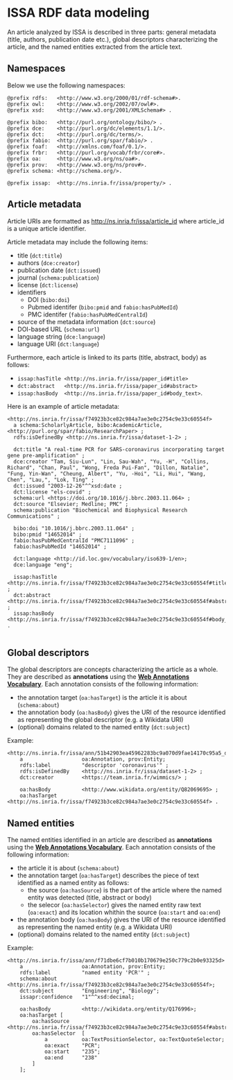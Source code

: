 # ISSA RDF data modeling

An article analyzed by ISSA is described in three parts: general metadata (title, authors, publication date etc.), global descriptors characterizing the article, and the named entities extracted from the article text.


## Namespaces
Below we use the following namespaces:

```turtle
@prefix rdfs:   <http://www.w3.org/2000/01/rdf-schema#>.
@prefix owl:    <http://www.w3.org/2002/07/owl#>.
@prefix xsd:    <http://www.w3.org/2001/XMLSchema#> .

@prefix bibo:   <http://purl.org/ontology/bibo/> .
@prefix dce:    <http://purl.org/dc/elements/1.1/>.
@prefix dct:    <http://purl.org/dc/terms/>.
@prefix fabio:  <http://purl.org/spar/fabio/> .
@prefix foaf:   <http://xmlns.com/foaf/0.1/>.
@prefix frbr:   <http://purl.org/vocab/frbr/core#>.
@prefix oa:     <http://www.w3.org/ns/oa#>.
@prefix prov:   <http://www.w3.org/ns/prov#>.
@prefix schema: <http://schema.org/>.

@prefix issap:  <http://ns.inria.fr/issa/property/> .
```

## Article metadata
Article URIs are formatted as http://ns.inria.fr/issa/article_id where article_id is a unique article identifier.

Article metadata may include the following items:
- title (`dct:title`)
- authors (`dce:creator`)
- publication date (`dct:issued`)
- journal (`schema:publication`)
- license (`dct:license`)
- identifiers
    - DOI (`bibo:doi`)
    - Pubmed identifer (`bibo:pmid` and `fabio:hasPubMedId`)
    - PMC identifer (`fabio:hasPubMedCentralId`)
- source of the metadata information (`dct:source`)
- DOI-based URL (`schema:url`)
- language string (` dce:language `)
- language URI (`dct:language`)

Furthermore, each article is linked to its parts (title, abstract, body) as follows:
- `issap:hasTitle <http://ns.inria.fr/issa/paper_id#title>`
- `dct:abstract   <http://ns.inria.fr/issa/paper_id#abstract>`
- `issap:hasBody  <http://ns.inria.fr/issa/paper_id#body_text>`.

Here is an example of article metadata:
```
<http://ns.inria.fr/issa/f74923b3ce82c984a7ae3e0c2754c9e33c60554f>
  a schema:ScholarlyArticle, bibo:AcademicArticle, <http://purl.org/spar/fabio/ResearchPaper> ;
  rdfs:isDefinedBy <http://ns.inria.fr/issa/dataset-1-2> ;
  
  dct:title "A real-time PCR for SARS-coronavirus incorporating target gene pre-amplification" ;
  dce:creator "Tam, Siu-Lun", "Lin, Sau-Wah", "Yu, -H", "Collins, Richard", "Chan, Paul", "Wong, Freda Pui-Fan", "Dillon, Natalie", "Fung, Yin-Wan", "Cheung, Albert", "Yu, -Hoi", "Li, Hui", "Wang, Chen", "Lau,", "Lok, Ting" ;
  dct:issued "2003-12-26"^^xsd:date ;
  dct:license "els-covid" ;
  schema:url <https://doi.org/10.1016/j.bbrc.2003.11.064> ;
  dct:source "Elsevier; Medline; PMC" ;
  schema:publication "Biochemical and Biophysical Research Communications" ;

  bibo:doi "10.1016/j.bbrc.2003.11.064" ;
  bibo:pmid "14652014" ;
  fabio:hasPubMedCentralId "PMC7111096" ;
  fabio:hasPubMedId "14652014" ;
  
  dct:language <http://id.loc.gov/vocabulary/iso639-1/en>;
  dce:language "eng";
  
  issap:hasTitle <http://ns.inria.fr/issa/f74923b3ce82c984a7ae3e0c2754c9e33c60554f#title> ;
  dct:abstract <http://ns.inria.fr/issa/f74923b3ce82c984a7ae3e0c2754c9e33c60554f#abstract> ;
  issap:hasBody <http://ns.inria.fr/issa/f74923b3ce82c984a7ae3e0c2754c9e33c60554f#body_text> .
 
```
## Global descriptors

The global descriptors are concepts characterizing the article as a whole. They are described as **annotations** using the **[Web Annotations Vocabulary](https://www.w3.org/TR/annotation-vocab/)**.
Each annotation consists of the following information:
- the annotation target (`oa:hasTarget`) is the article it is about (`schema:about`)
- the annotation body (`oa:hasBody`) gives the URI of the resource identified as representing the global descriptor (e.g. a Wikidata URI)
- (optional) domains related to the named entity (`dct:subject`)

Example:
```turtle
<http://ns.inria.fr/issa/ann/51b42903ea45962283bc9a070d9fae14170c95a5_d>
    a                   oa:Annotation, prov:Entity;
    rdfs:label          "descriptor 'coronavirus'" ;
    rdfs:isDefinedBy    <http://ns.inria.fr/issa/dataset-1-2> ;
    dct:creator         <https://team.inria.fr/wimmics/> ;
    
    oa:hasBody          <http://www.wikidata.org/entity/Q82069695> ;
    oa:hasTarget        <http://ns.inria.fr/issa/f74923b3ce82c984a7ae3e0c2754c9e33c60554f> .
```

## Named entities

The named entities identified in an article are described as **annotations** using the **[Web Annotations Vocabulary](https://www.w3.org/TR/annotation-vocab/)**.
Each annotation consists of the following information:
- the article it is about (`schema:about`)
- the annotation target (`oa:hasTarget`) describes the piece of text identified as a named entity as follows:
    - the source (`oa:hasSource`) is the part of the article where the named entity was detected (title, abstract or body)
    - the selecor (`oa:hasSelector`) gives the named entity raw text (`oa:exact`) and its location whithin the source (`oa:start` and `oa:end`)
- the annotation body (`oa:hasBody`) gives the URI of the resource identified as representing the named entity (e.g. a Wikidata URI)
- (optional) domains related to the named entity (`dct:subject`)

Example:
```turtle
<http://ns.inria.fr/issa/ann/f71dbe6cf7b010b170679e250c779c2b0e93325d>
    a                   oa:Annotation, prov:Entity;
    rdfs:label          "named entity 'PCR'" ;
    schema:about        <http://ns.inria.fr/issa/f74923b3ce82c984a7ae3e0c2754c9e33c60554f>;
    dct:subject         "Engineering", "Biology";
    issapr:confidence	"1"^^xsd:decimal;
    
    oa:hasBody          <http://wikidata.org/entity/Q176996>;
    oa:hasTarget [
        oa:hasSource    <http://ns.inria.fr/issa/f74923b3ce82c984a7ae3e0c2754c9e33c60554f#abstract>;
        oa:hasSelector  [
            a           oa:TextPositionSelector, oa:TextQuoteSelector;
            oa:exact    "PCR";
            oa:start    "235";
            oa:end      "238"
        ]
    ];
```
